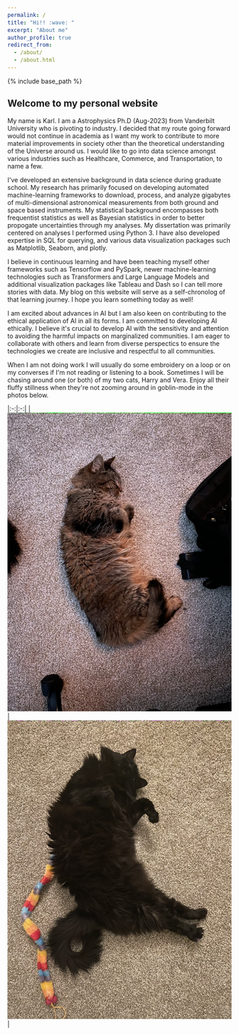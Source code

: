 ```yaml
---
permalink: /
title: "Hi!! :wave: "
excerpt: "About me"
author_profile: true
redirect_from: 
  - /about/
  - /about.html
---
```

{% include base_path %}

Welcome to my personal website
-------


My name is Karl. I am a Astrophysics Ph.D (Aug-2023) from Vanderbilt University who is pivoting to industry. I decided that my route going forward would not continue in academia as I want my work to contribute to more material improvements in society other than the theoretical understanding of the Universe around us. I would like to go into data science amongst various industries such as Healthcare, Commerce, and Transportation, to name a few. 

I've developed an extensive background in data science during graduate school. My research has primarily focused on developing automated machine-learning frameworks to download, process, and analyze gigabytes of multi-dimensional astronomical measurements from both ground and space based instruments. My statistical background encompasses both frequentist statistics as well as Bayesian statistics in order to better propogate uncertainties through my analyses. My dissertation was primarily centered on analyses I performed using Python 3. I have also developed expertise in SQL for querying, and various data visualization packages such as Matplotlib, Seaborn, and plotly. 

I believe in continuous learning and have been teaching myself other frameworks such as Tensorflow and PySpark, newer machine-learning technologies such as Transformers and Large Language Models and additional visualization packages like Tableau and Dash so I can tell more stories with data. My blog on this website will serve as a self-chronolog of that learning journey. I hope you learn something today as well!

I am excited about advances in AI but I am also keen on contributing to the ethical application of AI in all its forms. I am committed to developing AI ethically. I believe it's crucial to develop AI with the sensitivity and attention to avoiding the harmful impacts on marginalized communities. I am eager to collaborate with others and learn from diverse perspectics to ensure the technologies we create are inclusive and respectful to all communities. 

When I am not doing work I will usually do some embroidery on a loop or on my converses if I'm not reading or listening to a book. Sometimes I will be chasing around one (or both) of my two cats, Harry and Vera. Enjoy all their fluffy stillness when they're not zooming around in goblin-mode in the photos below.
<!-- ![Harry (10yo)](https://www.github.com/kjaehnig/kjaehnig.github.io/blob/master/images/harry_as_baby.png) 
![Vera (5yo)](https://www.github.com/kjaehnig/kjaehnig.github.io/blob/master/images/vera_as_baby.png)
 -->

|:-:|:-:|
|![Harry, 11](images/harry_as_baby.png "Harry, 11yo")|![Vera, 5](images/vera_as_baby.png "Vera, 5yo")|
